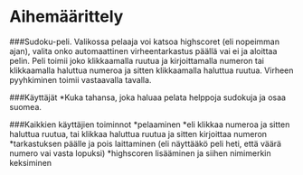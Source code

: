 # Aihemäärittely
###Sudoku-peli. 
Valikossa pelaaja voi katsoa highscoret (eli nopeimman ajan), valita onko automaattinen
virheentarkastus päällä vai ei ja aloittaa pelin. 
Peli toimii joko klikkaamalla ruutua ja kirjoittamalla numeron tai klikkaamalla haluttua numeroa ja sitten klikkaamalla haluttua ruutua.
Virheen pyyhkiminen toimii vastaavalla tavalla.

###Käyttäjät 
*Kuka tahansa, joka haluaa pelata helppoja sudokuja ja osaa suomea.

###Kaikkien käyttäjien toiminnot
*pelaaminen
 *eli klikkaa numeroa ja sitten haluttua ruutua, tai klikkaa haluttua ruutua ja sitten kirjoittaa numeron
*tarkastuksen päälle ja pois laittaminen (eli näyttääkö peli heti, että väärä numero vai vasta lopuksi)
*highscoren lisääminen ja siihen nimimerkin keksiminen
